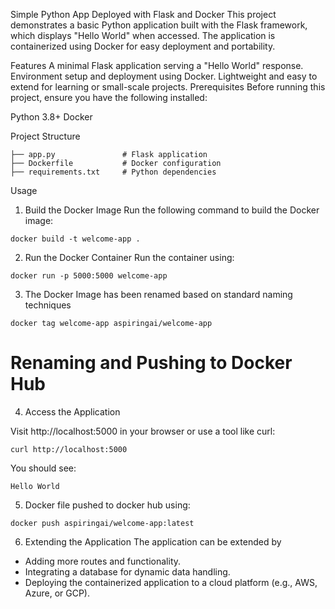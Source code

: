Simple Python App Deployed with Flask and Docker
This project demonstrates a basic Python application built with the Flask framework, which displays "Hello World" when accessed. The application is containerized using Docker for easy deployment and portability.

Features
A minimal Flask application serving a "Hello World" response.
Environment setup and deployment using Docker.
Lightweight and easy to extend for learning or small-scale projects.
Prerequisites
Before running this project, ensure you have the following installed:

Python 3.8+
Docker

Project Structure

```
├── app.py               # Flask application
├── Dockerfile           # Docker configuration
├── requirements.txt     # Python dependencies
```
Usage
1. Build the Docker Image
Run the following command to build the Docker image:

```
docker build -t welcome-app .
```
2. Run the Docker Container
Run the container using:

```
docker run -p 5000:5000 welcome-app
```
3. The Docker Image has been renamed based on standard naming techniques

```
docker tag welcome-app aspiringai/welcome-app
```
# Renaming and Pushing to Docker Hub
4. Access the Application

Visit http://localhost:5000 in your browser or use a tool like curl:

```
curl http://localhost:5000
```
You should see:

```
Hello World
```
5. Docker file pushed to docker hub using:

```
docker push aspiringai/welcome-app:latest
```

6. Extending the Application
The application can be extended by 
* Adding more routes and functionality.
* Integrating a database for dynamic data handling.
* Deploying the containerized application to a cloud platform (e.g., AWS, Azure, or GCP).